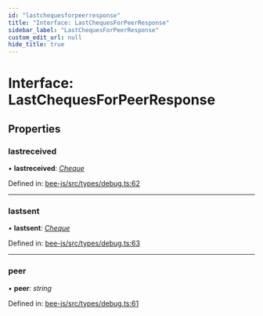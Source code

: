 ```yaml
---
id: "lastchequesforpeerresponse"
title: "Interface: LastChequesForPeerResponse"
sidebar_label: "LastChequesForPeerResponse"
custom_edit_url: null
hide_title: true
---
```


# Interface: LastChequesForPeerResponse

## Properties

### lastreceived

• **lastreceived**: [*Cheque*](cheque.md)

Defined in: [bee-js/src/types/debug.ts:62](https://github.com/ethersphere/bee-js/blob/9a547fe/src/types/debug.ts#L62)

___

### lastsent

• **lastsent**: [*Cheque*](cheque.md)

Defined in: [bee-js/src/types/debug.ts:63](https://github.com/ethersphere/bee-js/blob/9a547fe/src/types/debug.ts#L63)

___

### peer

• **peer**: *string*

Defined in: [bee-js/src/types/debug.ts:61](https://github.com/ethersphere/bee-js/blob/9a547fe/src/types/debug.ts#L61)
